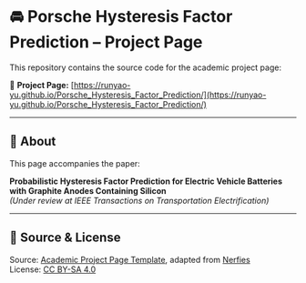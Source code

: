 # 🚘 Porsche Hysteresis Factor Prediction – Project Page

This repository contains the source code for the academic project page:

🔗 **Project Page:** [https://runyao-yu.github.io/Porsche_Hysteresis_Factor_Prediction/](https://runyao-yu.github.io/Porsche_Hysteresis_Factor_Prediction/)

---

## 🌌 About
This page accompanies the paper:

**Probabilistic Hysteresis Factor Prediction for Electric Vehicle Batteries with Graphite Anodes Containing Silicon**  
*(Under review at IEEE Transactions on Transportation Electrification)*

---

## 🌃 Source & License
Source: [Academic Project Page Template](https://github.com/eliahuhorwitz/Academic-project-page-template), adapted from [Nerfies](https://nerfies.github.io/)  
License: [CC BY-SA 4.0](http://creativecommons.org/licenses/by-sa/4.0/)


